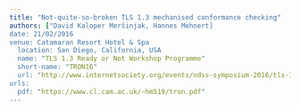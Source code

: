 ```yaml
---
title: "Not-quite-so-broken TLS 1.3 mechanised conformance checking"
authors: ["David Kaloper Meršinjak, Hannes Mehnert]
date: 21/02/2016
venue: Catamaran Resort Hotel & Spa
  location: San Diego, California, USA
  name: "TLS 1.3 Ready or Not Workshop Programme"
  short-name: "TRON16"
  url: "http://www.internetsociety.org/events/ndss-symposium-2016/tls-13-ready-or-not-tron-workshop-programme"
urls:
  pdf: "https://www.cl.cam.ac.uk/~hm519/tron.pdf"
---
```

